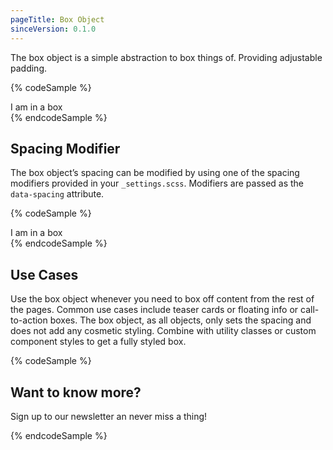 ```yaml
---
pageTitle: Box Object
sinceVersion: 0.1.0
---
```


The box object is a simple abstraction to box things of. Providing adjustable
padding.

{% codeSample %}
<div class="o-box">
    I am in a box
</div>
{% endcodeSample %}

## Spacing Modifier
The box object’s spacing can be modified by using one of the spacing modifiers
provided in your `_settings.scss`. Modifiers are passed as the `data-spacing`
attribute.

{% codeSample %}
<div class="o-box" data-spacing="large">
    I am in a box
</div>
{% endcodeSample %}

## Use Cases
Use the box object whenever you need to box off content from the rest of the
pages. Common use cases include teaser cards or floating info or call-to-action
boxes. The box object, as all objects, only sets the spacing and does not add
any cosmetic styling. Combine with utility classes or custom component styles to
get a fully styled box.

{% codeSample %}
<div class="o-box u-bg-black u-c-white">
  <h2 class="u-text-lg">Want to know more?</h2>
  <p>Sign up to our newsletter an never miss a thing!</p>
</div>
{% endcodeSample %}
